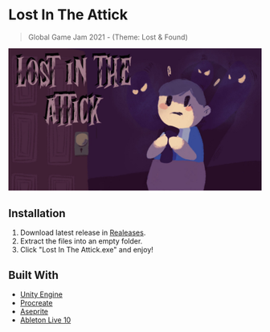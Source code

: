 # Lost In The Attick
> Global Game Jam 2021 - (Theme: Lost & Found)

![](header.jpg)

## Installation

1. Download latest release in [Realeases](https://github.com/ThyThal/Lost-In-The-Attick/releases).
2. Extract the files into an empty folder.
3. Click "Lost In The Attick.exe" and enjoy!

## Built With

* []() [Unity Engine](https://unity.com/)
* []() [Procreate](https://procreate.art/)
* []() [Aseprite](https://www.aseprite.org/)
* []() [Ableton Live 10](https://www.ableton.com/)
